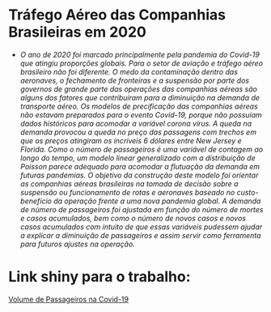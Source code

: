 # Tráfego Aéreo das Companhias Brasileiras em 2020

* _O ano de 2020 foi marcado principalmente pela pandemia do Covid-19 que atingiu proporções globais. Para o setor de aviação e tráfego aéreo brasileiro não foi diferente. O medo da contaminação dentro das aeronaves, o fechamento de fronteiras e a suspensão por parte dos governos de grande parte das operações das companhias aéreas são alguns dos fatores que contribuíram para a diminuição na demanda de transporte aéreo. Os modelos de precificação das companhias aéreas não estavam preparados para o evento Covid-19, porque não possuíam dados históricos para acomodar a variável corona vírus. A queda na demanda provocou a queda no preço das passagens com trechos em que os preços atingiram os incríveis 6 dólares entre New Jersey e Florida. Como o número de passageiros é uma variável de contagem ao longo do tempo, um modelo linear generalizado com a distribuição de Poisson parece adequado para acomodar a flutuação da demanda em futuras pandemias. O objetivo da construção deste modelo foi orientar as companhias aéreas brasileiras na tomada de decisão sobre a suspensão ou funcionamento de rotas e aeronaves baseado no custo-benefício da operação frente a uma nova pandemia global. A demanda de número de passageiros foi ajustada em função do número de mortes e casos acumulados, bem como o número de novos casos e novos casos acumulados com intuito de que essas variáveis pudessem ajudar a explicar a diminuição de passageiros e assim servir como ferramenta para futuros ajustes na operação._

# Link shiny para o trabalho:
[Volume de Passageiros na Covid-19](https://loes.shinyapps.io/voos_covid/)
